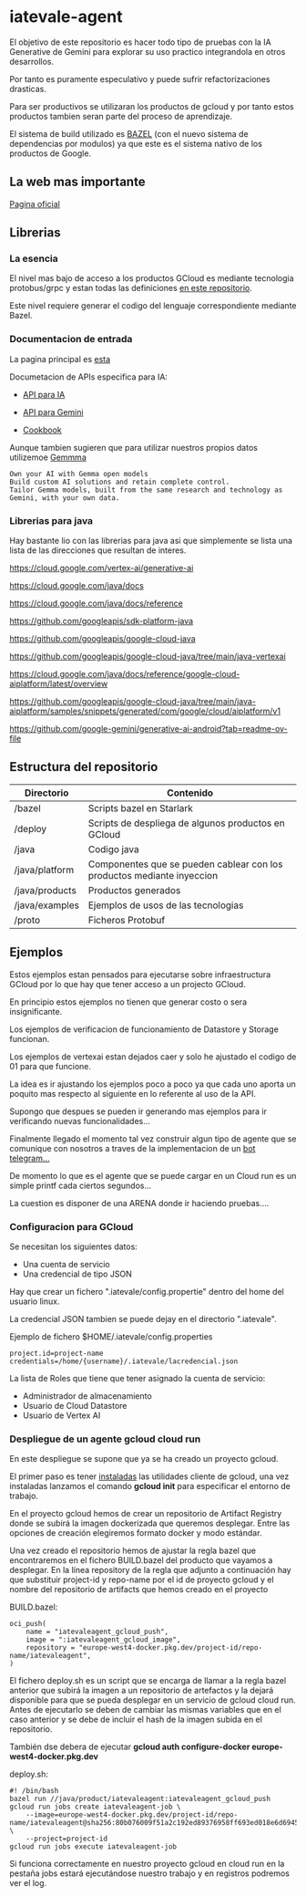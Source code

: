 # iatevale-agent

El objetivo de este repositorio es hacer todo tipo de pruebas con la IA Generative de Gemini
para explorar su uso practico integrandola en otros desarrollos.

Por tanto es puramente especulativo y puede sufrir refactorizaciones drasticas. 

Para ser productivos se utilizaran los productos de gcloud y por tanto estos productos
tambien seran parte del proceso de aprendizaje.

El sistema de build utilizado es [BAZEL](https://bazel.build/) (con el nuevo sistema de dependencias por modulos) ya que este es el sistema nativo de los productos de Google.

## La web mas importante

[Pagina oficial](https://ai.google.dev)

## Librerias

### La esencia
El nivel mas bajo de acceso a los productos GCloud es mediante tecnologia protobus/grpc
y estan todas las definiciones [en este repositorio](https://github.com/googleapis/googleapis).

Este nivel requiere generar el codigo del lenguaje correspondiente mediante Bazel.

### Documentacion de entrada

La pagina principal es [esta](https://cloud.google.com/apis)

Documetacion de APIs especifica para IA:

* [API para IA](https://ai.google.dev/api)

* [API para Gemini](https://ai.google.dev/gemini-api)

* [Cookbook](https://github.com/google-gemini/cookbook)

Aunque tambien sugieren que para utilizar nuestros propios datos utilizemoe [Gemmma](https://ai.google.dev/gemma)
```
Own your AI with Gemma open models
Build custom AI solutions and retain complete control. 
Tailor Gemma models, built from the same research and technology as Gemini, with your own data.
```

### Librerias para java

Hay bastante lio con las librerias para java asi que simplemente se lista una lista de las direcciones que resultan de interes.

https://cloud.google.com/vertex-ai/generative-ai

https://cloud.google.com/java/docs

https://cloud.google.com/java/docs/reference

https://github.com/googleapis/sdk-platform-java

https://github.com/googleapis/google-cloud-java

https://github.com/googleapis/google-cloud-java/tree/main/java-vertexai

https://cloud.google.com/java/docs/reference/google-cloud-aiplatform/latest/overview

https://github.com/googleapis/google-cloud-java/tree/main/java-aiplatform/samples/snippets/generated/com/google/cloud/aiplatform/v1

https://github.com/google-gemini/generative-ai-android?tab=readme-ov-file



## Estructura del repositorio

| Directorio     | Contenido                 |
|----------------|---------------------------|
| /bazel         | Scripts bazel en Starlark |
| /deploy | Scripts de despliega de algunos productos en GCloud |
| /java          | Codigo java               |
| /java/platform | Componentes que se pueden cablear con los productos mediante inyeccion |
| /java/products | Productos generados |
| /java/examples | Ejemplos de usos de las tecnologias |
| /proto         | Ficheros Protobuf |

## Ejemplos

Estos ejemplos estan pensados para ejecutarse sobre infraestructura GCloud por lo que 
hay que tener acceso a un projecto GCloud.

En principio estos ejemplos no tienen que generar costo o sera insignificante.

Los ejemplos de verificacion de funcionamiento de Datastore y Storage funcionan.

Los ejemplos de vertexai estan dejados caer y solo he ajustado el codigo de 01 para que funcione.

La idea es ir ajustando los ejemplos poco a poco ya que cada uno aporta un poquito mas respecto al siguiente
en lo referente al uso de la API.

Supongo que despues se pueden ir generando mas ejemplos para ir verificando nuevas funcionalidades...

Finalmente llegado el momento tal vez construir algun tipo de agente que se comunique 
con nosotros a traves de la implementacion de un [bot telegram...](https://monsterdeveloper.gitbook.io/java-telegram-bot-tutorial)

De momento lo que es el agente que se puede cargar en un Cloud run es un simple printf cada ciertos segundos...

La cuestion es disponer de una ARENA donde ir haciendo pruebas....

### Configuracion para GCloud

Se necesitan los siguientes datos:

* Una cuenta de servicio
* Una credencial de tipo JSON

Hay que crear un fichero ".iatevale/config.propertie" dentro del home del usuario linux.

La credencial JSON tambien se puede dejay en el directorio ".iatevale".

Ejemplo de fichero $HOME/.iatevale/config.properties
```
project.id=project-name
credentials=/home/{username}/.iatevale/lacredencial.json
```

La lista de Roles que tiene que tener asignado la cuenta de servicio:
* Administrador de almacenamiento
* Usuario de Cloud Datastore
* Usuario de Vertex AI

### Despliegue de un agente gcloud cloud run 

En este despliegue se supone que ya se ha creado un proyecto gcloud.

El primer paso es tener [instaladas](https://cloud.google.com/sdk/docs/install-sdk?hl=es-419) las utilidades cliente de gcloud, una vez instaladas lanzamos el comando **gcloud init** para especificar el entorno de trabajo.

En el proyecto gcloud hemos de crear un repositorio de Artifact Registry donde se subirá la imagen dockerizada que queremos desplegar. Entre las opciones de creación elegiremos formato docker y modo estándar.

Una vez creado el repositorio hemos de ajustar la regla bazel que encontraremos en el fichero BUILD.bazel del producto que vayamos a desplegar. En la línea repository de la regla que adjunto a continuación hay que substituir project-id y repo-name por el id de proyecto gcloud y el nombre del repositorio de artifacts que hemos creado en el proyecto

BUILD.bazel:
```
oci_push(
    name = "iatevaleagent_gcloud_push",
    image = ":iatevaleagent_gcloud_image",
    repository = "europe-west4-docker.pkg.dev/project-id/repo-name/iatevaleagent",
)
```

El fichero deploy.sh es un script que se encarga de llamar a la regla bazel anterior que subirá la imagen a un repositorio de artefactos y la dejará disponible para que se pueda desplegar en un servicio de gcloud cloud run. 
Antes de ejecutarlo se deben de cambiar las mismas variables que en el caso anterior y se debe de incluir el hash de la imagen subida en el repositorio.

También dse debera de ejecutar **gcloud auth configure-docker europe-west4-docker.pkg.dev**

deploy.sh:
```
#! /bin/bash
bazel run //java/product/iatevaleagent:iatevaleagent_gcloud_push
gcloud run jobs create iatevaleagent-job \
    --image=europe-west4-docker.pkg.dev/project-id/repo-name/iatevaleagent@sha256:80b076009f51a2c192ed89376958ff693ed018e6d69456da1b0e373bba49db23 \
    --project=project-id
gcloud run jobs execute iatevaleagent-job
```

Si funciona correctamente en nuestro proyecto gcloud en cloud run en la pestaña jobs estará ejecutándose nuestro trabajo y en registros podremos ver el log.